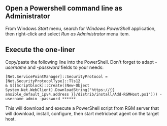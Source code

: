 ## Open a Powershell command line as __Administrator__

From Windows *Start* menu, search for *Windows PowerShell* application, then right-click and select *Run as Administrator* menu item.

## Execute the one-liner

Copy/paste the following line into the PowerShell. Don't forget to adapt _-username_ and _-password_ fields to your needs:

```
[Net.ServicePointManager]::SecurityProtocol = [Net.SecurityProtocolType]::Tls12
& $([Scriptblock]::Create((New-Object System.Net.WebClient).DownloadString("https://{{ ansible_default_ipv4.address }}/distrib/install/Add-RGMHost.ps1"))) -username admin -password ******
```

This will download and execute a PowerShell script from RGM server that will download, install, configure, then start metricbeat agent on the target host.